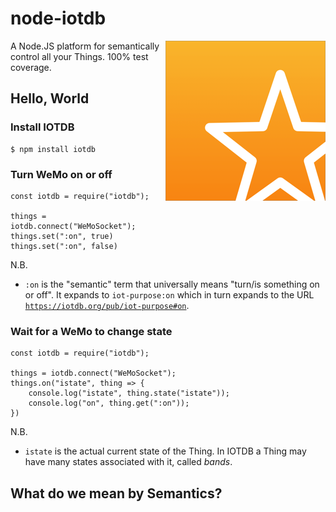 # node-iotdb

<img src="https://raw.githubusercontent.com/dpjanes/iotdb-homestar/master/docs/HomeStar.png" align="right" />

A Node.JS platform for semantically control all your Things. 
100% test coverage.

## Hello, World

### Install IOTDB

	$ npm install iotdb
	

### Turn WeMo on or off

	const iotdb = require("iotdb");
	
	things = iotdb.connect("WeMoSocket");
	things.set(":on", true)
	things.set(":on", false)
	
N.B. 
* <code>:on</code> is the "semantic" term that universally means "turn/is something on or off". It expands to <code>iot-purpose:on</code> which in turn expands to the URL <code>https://iotdb.org/pub/iot-purpose#on</code>.

### Wait for a WeMo to change state

	const iotdb = require("iotdb");
	
	things = iotdb.connect("WeMoSocket");
	things.on("istate", thing => {
		console.log("istate", thing.state("istate"));
		console.log("on", thing.get(":on"));
	})

N.B. 
* <code>istate</code> is the actual current state of the Thing. In IOTDB a Thing may have many states associated with it, called <i>bands</i>.

## What do we mean by Semantics?

